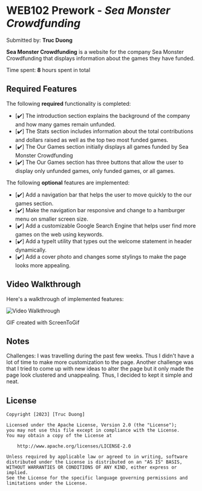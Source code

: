 # WEB102 Prework - *Sea Monster Crowdfunding*

Submitted by: **Truc Duong**

**Sea Monster Crowdfunding** is a website for the company Sea Monster Crowdfunding that displays information about the games they have funded.

Time spent: **8** hours spent in total

## Required Features

The following **required** functionality is completed:

* [✔️] The introduction section explains the background of the company and how many games remain unfunded.
* [✔️] The Stats section includes information about the total contributions and dollars raised as well as the top two most funded games.
* [✔️] The Our Games section initially displays all games funded by Sea Monster Crowdfunding
* [✔️] The Our Games section has three buttons that allow the user to display only unfunded games, only funded games, or all games.

The following **optional** features are implemented:

* [✔️] Add a navigation bar that helps the user to move quickly to the our games section. 
* [✔️] Make the navigation bar responsive and change to a hamburger menu on smaller screen size.
* [✔️] Add a customizable Google Search Engine that helps user find more games on the web using keywords.
* [✔️] Add a typeIt utility that types out the welcome statement in header dynamically.
* [✔️] Add a cover photo and changes some stylings to make the page looks more appealing.

## Video Walkthrough

Here's a walkthrough of implemented features:

<img src='https://github.com/trucdg/web102_prework/blob/main/sea-monster-truc-duong.gif' title='Video Walkthrough' width='' alt='Video Walkthrough' />

<!-- Replace this with whatever GIF tool you used! -->
GIF created with ScreenToGif  
<!-- Recommended tools:
[Kap](https://getkap.co/) for macOS
[ScreenToGif](https://www.screentogif.com/) for Windows
[peek](https://github.com/phw/peek) for Linux. -->


## Notes

Challenges: I was travelling during the past few weeks. Thus I didn't have a lot of time to make more customization to the page.
Another challenge was that I tried to come up with new ideas to alter the page but it only made the page look clustered and unappealing. Thus, I decided to kept it simple and neat.

## License

    Copyright [2023] [Truc Duong]

    Licensed under the Apache License, Version 2.0 (the "License");
    you may not use this file except in compliance with the License.
    You may obtain a copy of the License at

        http://www.apache.org/licenses/LICENSE-2.0

    Unless required by applicable law or agreed to in writing, software
    distributed under the License is distributed on an "AS IS" BASIS,
    WITHOUT WARRANTIES OR CONDITIONS OF ANY KIND, either express or implied.
    See the License for the specific language governing permissions and
    limitations under the License.
